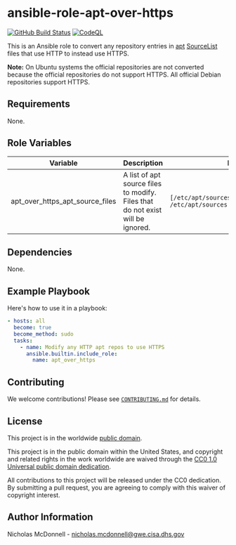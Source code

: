 # ansible-role-apt-over-https #

[![GitHub Build Status](https://github.com/cisagov/ansible-role-apt-over-https/workflows/build/badge.svg)](https://github.com/cisagov/ansible-role-apt-over-https/actions)
[![CodeQL](https://github.com/cisagov/ansible-role-apt-over-https/workflows/CodeQL/badge.svg)](https://github.com/cisagov/ansible-role-apt-over-https/actions/workflows/codeql-analysis.yml)

This is an Ansible role to convert any repository entries in [apt](https://wiki.debian.org/Apt)
[SourceList](https://wiki.debian.org/SourcesList) files that use HTTP to
instead use HTTPS.

**Note:** On Ubuntu systems the official repositories are not converted because
the official repositories do not support HTTPS. All official Debian repositories
support HTTPS.

## Requirements ##

None.

## Role Variables ##

| Variable | Description | Default | Required |
|----------|-------------|---------|----------|
| apt_over_https_apt_source_files | A list of apt source files to modify.  Files that do not exist will be ignored. | `[/etc/apt/sources.list, /etc/apt/sources.list.d/debian.sources]` | No |

## Dependencies ##

None.

## Example Playbook ##

Here's how to use it in a playbook:

```yaml
- hosts: all
  become: true
  become_method: sudo
  tasks:
    - name: Modify any HTTP apt repos to use HTTPS
      ansible.builtin.include_role:
        name: apt_over_https
```

## Contributing ##

We welcome contributions!  Please see [`CONTRIBUTING.md`](CONTRIBUTING.md) for
details.

## License ##

This project is in the worldwide [public domain](LICENSE).

This project is in the public domain within the United States, and
copyright and related rights in the work worldwide are waived through
the [CC0 1.0 Universal public domain
dedication](https://creativecommons.org/publicdomain/zero/1.0/).

All contributions to this project will be released under the CC0
dedication. By submitting a pull request, you are agreeing to comply
with this waiver of copyright interest.

## Author Information ##

Nicholas McDonnell - <nicholas.mcdonnell@gwe.cisa.dhs.gov>
